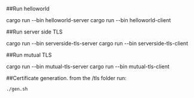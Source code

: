 ##Run helloworld

cargo run --bin helloworld-server
cargo run --bin helloworld-client

##Run server side TLS

cargo run --bin serverside-tls-server
cargo run --bin serverside-tls-client

##Run mutual TLS

cargo run --bin mutual-tls-server
cargo run --bin mutual-tls-client

##Certificate generation.
from the /tls folder run:

```bash
./gen.sh
```